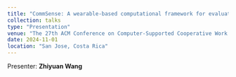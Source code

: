 ```yaml
---
title: "CommSense: A wearable-based computational framework for evaluating patient-clinician interaction"
collection: talks
type: "Presentation"
venue: "The 27th ACM Conference on Computer-Supported Cooperative Work and Social Computing"
date: 2024-11-01
location: "San Jose, Costa Rica"
---
```

Presenter: **Zhiyuan Wang**
